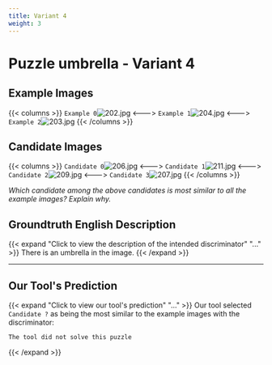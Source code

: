 ```yaml
---
title: Variant 4
weight: 3
---
```


# Puzzle umbrella - Variant 4

## Example Images
{{< columns >}}
`Example 0`![202.jpg](/natscene_data/images/202.jpg)
<--->
`Example 1`![204.jpg](/natscene_data/images/204.jpg)
<--->
`Example 2`![203.jpg](/natscene_data/images/203.jpg)
{{< /columns >}}

## Candidate Images
{{< columns >}}
`Candidate 0`![206.jpg](/natscene_data/images/206.jpg)
<--->
`Candidate 1`![211.jpg](/natscene_data/images/211.jpg)
<--->
`Candidate 2`![209.jpg](/natscene_data/images/209.jpg)
<--->
`Candidate 3`![207.jpg](/natscene_data/images/207.jpg)
{{< /columns >}}

*Which candidate among the above candidates is most similar to all the example images? Explain why.*

## Groundtruth English Description

{{< expand "Click to view the description of the intended discriminator" "..." >}}
There is an umbrella in the image.
{{< /expand >}}

---



## Our Tool's Prediction

{{< expand "Click to view our tool's prediction" "..." >}}
Our tool selected `Candidate ?` as being the most similar to the example images with the discriminator:
```plaintext
The tool did not solve this puzzle
```
{{< /expand >}}
